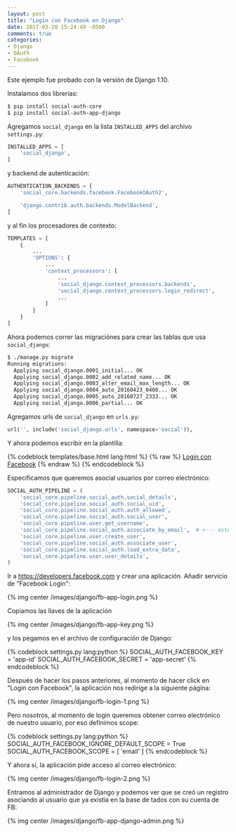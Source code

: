 ```yaml
---
layout: post
title: "Login con Facebook en Django"
date: 2017-03-20 15:24:49 -0500
comments: true
categories: 
- Django
- OAuth
- Facebook
---
```


Este ejemplo fue probado con la versión de Django 1.10.

Instalamos dos librerías:

```bash
$ pip install social-auth-core
$ pip install social-auth-app-django
```

Agregamos `social_django` en la lista `INSTALLED_APPS` del archivo `settings.py`:

```python
INSTALLED_APPS = [
    'social_django',
]
```

y backend de autenticación:

```python
AUTHENTICATION_BACKENDS = [
    'social_core.backends.facebook.FacebookOAuth2',

    'django.contrib.auth.backends.ModelBackend',
]
```

y al fin los procesadores de contexto:

```python
TEMPLATES = [
    {
        ...
        'OPTIONS': {
            ...
            'context_processors': [
                ...
                'social_django.context_processors.backends',
                'social_django.context_processors.login_redirect',
                ...
            ]
        }
    }
]
```

Ahora podemos correr las migraciónes para crear las tablas que usa `social_django`:

```bash
$ ./manage.py migrate
Running migrations:
  Applying social_django.0001_initial... OK
  Applying social_django.0002_add_related_name... OK
  Applying social_django.0003_alter_email_max_length... OK
  Applying social_django.0004_auto_20160423_0400... OK
  Applying social_django.0005_auto_20160727_2333... OK
  Applying social_django.0006_partial... OK
```

Agregamos urls de `social_django` en `urls.py`:

```python
url('', include('social_django.urls', namespace='social')),
```

Y ahora podemos escribir en la plantilla:

{% codeblock templates/base.html lang:html %}
{% raw %}
<a href="{% url 'social:begin' 'facebook' %}?next={{ request.path }}">Login con Facebook</a>
{% endraw %}
{% endcodeblock %}

Especificamos que queremos asocial usuarios por correo electrónico:

```python
SOCIAL_AUTH_PIPELINE = (
    'social_core.pipeline.social_auth.social_details',
    'social_core.pipeline.social_auth.social_uid',
    'social_core.pipeline.social_auth.auth_allowed',
    'social_core.pipeline.social_auth.social_user',
    'social_core.pipeline.user.get_username',
    'social_core.pipeline.social_auth.associate_by_email',  # <--- este
    'social_core.pipeline.user.create_user',
    'social_core.pipeline.social_auth.associate_user',
    'social_core.pipeline.social_auth.load_extra_data',
    'social_core.pipeline.user.user_details',
)
```

Ir a https://developers.facebook.com y crear una aplicación. Añadir servicio de "Facebook Login":

{% img center /images/django/fb-app-login.png %}

Copiamos las llaves de la aplicación

{% img center /images/django/fb-app-key.png %}

y los pegamos en el archivo de configuración de Django:

{% codeblock settings.py lang:python %}
SOCIAL_AUTH_FACEBOOK_KEY = 'app-id'
SOCIAL_AUTH_FACEBOOK_SECRET = 'app-secret'
{% endcodeblock %}

Después de hacer los pasos anteriores, al momento de hacer click en "Login con Facebook", la aplicación nos redirige a la siguiente página:

{% img center /images/django/fb-login-1.png %}

Pero nosotros, al momento de login queremos obtener correo electrónico de nuestro usuario, por eso definimos scope:

{% codeblock settings.py lang:python %}
SOCIAL_AUTH_FACEBOOK_IGNORE_DEFAULT_SCOPE = True
SOCIAL_AUTH_FACEBOOK_SCOPE = [
    'email'
]
{% endcodeblock %}

Y ahora sí, la aplicación pide acceso al correo electrónico:

{% img center /images/django/fb-login-2.png %}

Entramos al administrador de Django y podemos ver que se creó un registro asociando al usuario que ya existía en la base de tados con su cuenta de FB:

{% img center /images/django/fb-app-django-admin.png %}
